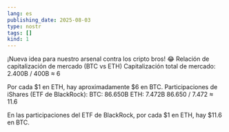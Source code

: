 ```yaml
---
lang: es
publishing_date: 2025-08-03
type: nostr
tags: []
kind: 1
---
```

¡Nueva idea para nuestro arsenal contra los cripto bros! 😂
Relación de capitalización de mercado (BTC vs ETH)
Capitalización total de mercado: 2.400B / 400B ≈ 6

Por cada $1 en ETH, hay aproximadamente $6 en BTC.
Participaciones de iShares (ETF de BlackRock):
BTC: 86.650B
ETH: 7.472B
86.650 / 7.472 ≈ 11.6

En las participaciones del ETF de BlackRock, por cada $1 en ETH, hay $11.6 en BTC.
